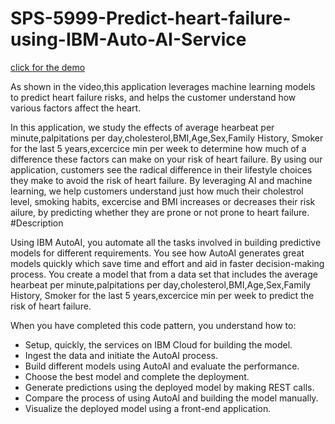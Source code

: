 # SPS-5999-Predict-heart-failure-using-IBM-Auto-AI-Service
[click for the demo](https://www.youtube.com/watch?v=YwEWx-rL0tE)
<p> As shown in the video,this application leverages machine learning models to predict heart failure risks, and helps the customer understand how various factors affect the heart.

<p>
 In this application, we study the effects of average hearbeat per minute,palpitations per day,cholesterol,BMI,Age,Sex,Family History, Smoker for the last 5 years,excercice min per week to determine how much of a difference these factors can make on your risk of heart failure. By using our application, customers see the radical difference in their lifestyle choices they make to avoid the risk of heart failure. By leveraging AI and machine learning, we help customers understand just how much their cholestrol level, smoking habits, excercise and BMI  increases or decreases their risk ailure, by predicting whether they are prone  or not prone to heart failure.
#Description
<p>
 Using IBM AutoAI, you automate all the tasks involved in building predictive models for different requirements. You see how AutoAI generates great models quickly which save time and effort and aid in faster decision-making process. You create a model that from a data set that includes the average hearbeat per minute,palpitations per day,cholesterol,BMI,Age,Sex,Family History, Smoker for the last 5 years,excercice min per week  to predict the risk of heart failure.

<p>When you have completed this code pattern, you understand how to:

- Setup, quickly, the services on IBM Cloud for building the model.
- Ingest the data and initiate the AutoAI process.
- Build different models using AutoAI and evaluate the performance.
- Choose the best model and complete the deployment.
- Generate predictions using the deployed model by making REST calls.
- Compare the process of using AutoAI and building the model manually.
- Visualize the deployed model using a front-end application.
